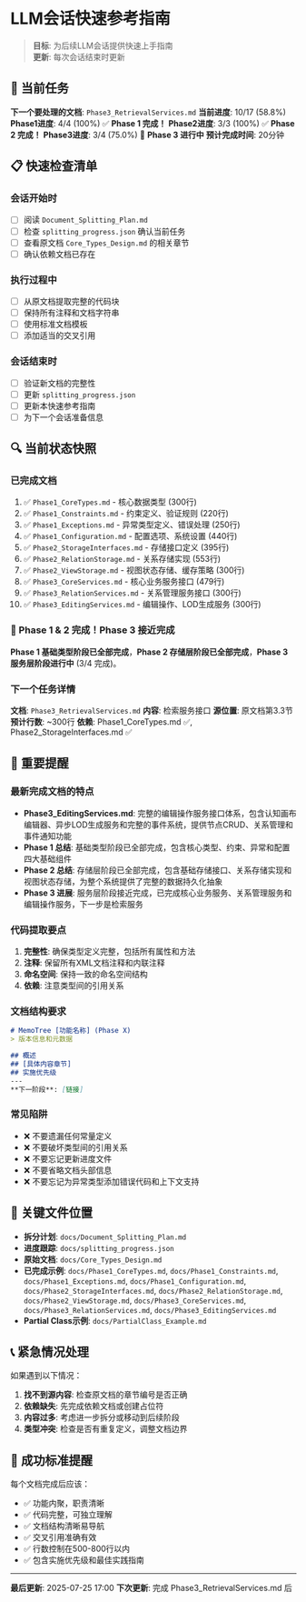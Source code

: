# LLM会话快速参考指南

> **目标**: 为后续LLM会话提供快速上手指南  
> **更新**: 每次会话结束时更新  

## 🎯 当前任务

**下一个要处理的文档**: `Phase3_RetrievalServices.md`
**当前进度**: 10/17 (58.8%)
**Phase1进度**: 4/4 (100%) ✅ **Phase 1 完成！**
**Phase2进度**: 3/3 (100%) ✅ **Phase 2 完成！**
**Phase3进度**: 3/4 (75.0%) 🚧 **Phase 3 进行中**
**预计完成时间**: 20分钟

## 📋 快速检查清单

### 会话开始时
- [ ] 阅读 `Document_Splitting_Plan.md`
- [ ] 检查 `splitting_progress.json` 确认当前任务
- [ ] 查看原文档 `Core_Types_Design.md` 的相关章节
- [ ] 确认依赖文档已存在

### 执行过程中
- [ ] 从原文档提取完整的代码块
- [ ] 保持所有注释和文档字符串
- [ ] 使用标准文档模板
- [ ] 添加适当的交叉引用

### 会话结束时
- [ ] 验证新文档的完整性
- [ ] 更新 `splitting_progress.json`
- [ ] 更新本快速参考指南
- [ ] 为下一个会话准备信息

## 🔍 当前状态快照

### 已完成文档
1. ✅ `Phase1_CoreTypes.md` - 核心数据类型 (300行)
2. ✅ `Phase1_Constraints.md` - 约束定义、验证规则 (220行)
3. ✅ `Phase1_Exceptions.md` - 异常类型定义、错误处理 (250行)
4. ✅ `Phase1_Configuration.md` - 配置选项、系统设置 (440行)
5. ✅ `Phase2_StorageInterfaces.md` - 存储接口定义 (395行)
6. ✅ `Phase2_RelationStorage.md` - 关系存储实现 (553行)
7. ✅ `Phase2_ViewStorage.md` - 视图状态存储、缓存策略 (300行)
8. ✅ `Phase3_CoreServices.md` - 核心业务服务接口 (479行)
9. ✅ `Phase3_RelationServices.md` - 关系管理服务接口 (300行)
10. ✅ `Phase3_EditingServices.md` - 编辑操作、LOD生成服务 (300行)

### 🎉 Phase 1 & 2 完成！Phase 3 接近完成
**Phase 1 基础类型阶段已全部完成**，**Phase 2 存储层阶段已全部完成**，**Phase 3 服务层阶段进行中** (3/4 完成)。

### 下一个任务详情
**文档**: `Phase3_RetrievalServices.md`
**内容**: 检索服务接口
**源位置**: 原文档第3.3节
**预计行数**: ~300行
**依赖**: Phase1_CoreTypes.md ✅, Phase2_StorageInterfaces.md ✅

## 📖 重要提醒

### 最新完成文档的特点
- **Phase3_EditingServices.md**: 完整的编辑操作服务接口体系，包含认知画布编辑器、异步LOD生成服务和完整的事件系统，提供节点CRUD、关系管理和事件通知功能
- **Phase 1 总结**: 基础类型阶段已全部完成，包含核心类型、约束、异常和配置四大基础组件
- **Phase 2 总结**: 存储层阶段已全部完成，包含基础存储接口、关系存储实现和视图状态存储，为整个系统提供了完整的数据持久化抽象
- **Phase 3 进展**: 服务层阶段接近完成，已完成核心业务服务、关系管理服务和编辑操作服务，下一步是检索服务

### 代码提取要点
1. **完整性**: 确保类型定义完整，包括所有属性和方法
2. **注释**: 保留所有XML文档注释和内联注释
3. **命名空间**: 保持一致的命名空间结构
4. **依赖**: 注意类型间的引用关系

### 文档结构要求
```markdown
# MemoTree [功能名称] (Phase X)
> 版本信息和元数据

## 概述
## [具体内容章节]
## 实施优先级
---
**下一阶段**: [链接]
```

### 常见陷阱
- ❌ 不要遗漏任何常量定义
- ❌ 不要破坏类型间的引用关系
- ❌ 不要忘记更新进度文件
- ❌ 不要省略文档头部信息
- ❌ 不要忘记为异常类型添加错误代码和上下文支持

## 🔗 关键文件位置

- **拆分计划**: `docs/Document_Splitting_Plan.md`
- **进度跟踪**: `docs/splitting_progress.json`  
- **原始文档**: `docs/Core_Types_Design.md`
- **已完成示例**: `docs/Phase1_CoreTypes.md`, `docs/Phase1_Constraints.md`, `docs/Phase1_Exceptions.md`, `docs/Phase1_Configuration.md`, `docs/Phase2_StorageInterfaces.md`, `docs/Phase2_RelationStorage.md`, `docs/Phase2_ViewStorage.md`, `docs/Phase3_CoreServices.md`, `docs/Phase3_RelationServices.md`, `docs/Phase3_EditingServices.md`
- **Partial Class示例**: `docs/PartialClass_Example.md`

## 📞 紧急情况处理

如果遇到以下情况：
1. **找不到源内容**: 检查原文档的章节编号是否正确
2. **依赖缺失**: 先完成依赖文档或创建占位符
3. **内容过多**: 考虑进一步拆分或移动到后续阶段
4. **类型冲突**: 检查是否有重复定义，调整文档边界

## 🎯 成功标准提醒

每个文档完成后应该：
- ✅ 功能内聚，职责清晰
- ✅ 代码完整，可独立理解
- ✅ 文档结构清晰易导航
- ✅ 交叉引用准确有效
- ✅ 行数控制在500-800行以内
- ✅ 包含实施优先级和最佳实践指南

---

**最后更新**: 2025-07-25 17:00
**下次更新**: 完成 Phase3_RetrievalServices.md 后
